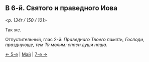 
## В 6-й. Святого и праведного Иова

<*p. 134r / 150 / 101*>

Так же.

Отпустительный, глас 2-й: *Праведнаго Твоего память, Господи, празднующе, тем Тя молим: спаси души наша*.

[← 5-е](05_05_MES.ru.md) | [Май](README.md#6-й) | [7-е →](05_07_MES.ru.md)
